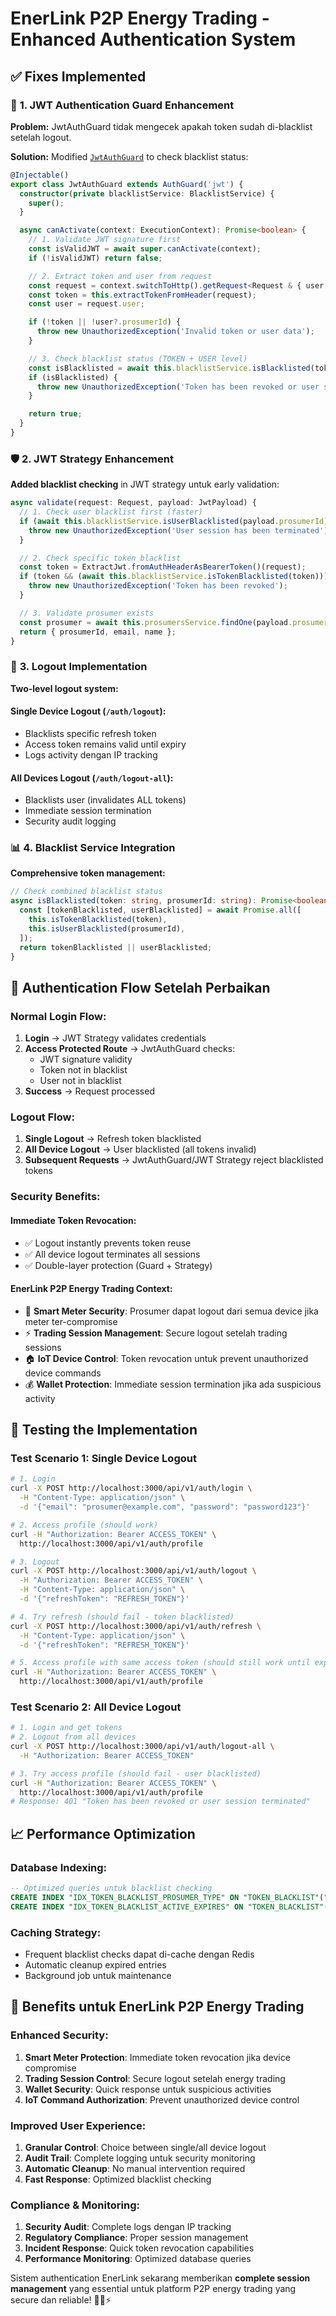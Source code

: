 # EnerLink P2P Energy Trading - Enhanced Authentication System

## ✅ **Fixes Implemented**

### 🔐 **1. JWT Authentication Guard Enhancement**

**Problem:** JwtAuthGuard tidak mengecek apakah token sudah di-blacklist setelah logout.

**Solution:** Modified [`JwtAuthGuard`](src/auth/guards/auth.guards.ts) to check blacklist status:

```typescript
@Injectable()
export class JwtAuthGuard extends AuthGuard('jwt') {
  constructor(private blacklistService: BlacklistService) {
    super();
  }

  async canActivate(context: ExecutionContext): Promise<boolean> {
    // 1. Validate JWT signature first
    const isValidJWT = await super.canActivate(context);
    if (!isValidJWT) return false;

    // 2. Extract token and user from request
    const request = context.switchToHttp().getRequest<Request & { user: UserPayload }>();
    const token = this.extractTokenFromHeader(request);
    const user = request.user;

    if (!token || !user?.prosumerId) {
      throw new UnauthorizedException('Invalid token or user data');
    }

    // 3. Check blacklist status (TOKEN + USER level)
    const isBlacklisted = await this.blacklistService.isBlacklisted(token, user.prosumerId);
    if (isBlacklisted) {
      throw new UnauthorizedException('Token has been revoked or user session terminated');
    }

    return true;
  }
}
```

### 🛡️ **2. JWT Strategy Enhancement**

**Added blacklist checking** in JWT strategy untuk early validation:

```typescript
async validate(request: Request, payload: JwtPayload) {
  // 1. Check user blacklist first (faster)
  if (await this.blacklistService.isUserBlacklisted(payload.prosumerId)) {
    throw new UnauthorizedException('User session has been terminated');
  }

  // 2. Check specific token blacklist
  const token = ExtractJwt.fromAuthHeaderAsBearerToken()(request);
  if (token && (await this.blacklistService.isTokenBlacklisted(token))) {
    throw new UnauthorizedException('Token has been revoked');
  }

  // 3. Validate prosumer exists
  const prosumer = await this.prosumersService.findOne(payload.prosumerId);
  return { prosumerId, email, name };
}
```

### 🔄 **3. Logout Implementation**

**Two-level logout system:**

#### **Single Device Logout** (`/auth/logout`):
- Blacklists specific refresh token
- Access token remains valid until expiry
- Logs activity dengan IP tracking

#### **All Devices Logout** (`/auth/logout-all`):
- Blacklists user (invalidates ALL tokens)
- Immediate session termination
- Security audit logging

### 📊 **4. Blacklist Service Integration**

**Comprehensive token management:**

```typescript
// Check combined blacklist status
async isBlacklisted(token: string, prosumerId: string): Promise<boolean> {
  const [tokenBlacklisted, userBlacklisted] = await Promise.all([
    this.isTokenBlacklisted(token),
    this.isUserBlacklisted(prosumerId),
  ]);
  return tokenBlacklisted || userBlacklisted;
}
```

## 🔄 **Authentication Flow Setelah Perbaikan**

### **Normal Login Flow:**
1. **Login** → JWT Strategy validates credentials
2. **Access Protected Route** → JwtAuthGuard checks:
   - JWT signature validity
   - Token not in blacklist
   - User not in blacklist
3. **Success** → Request processed

### **Logout Flow:**
1. **Single Logout** → Refresh token blacklisted
2. **All Device Logout** → User blacklisted (all tokens invalid)
3. **Subsequent Requests** → JwtAuthGuard/JWT Strategy reject blacklisted tokens

### **Security Benefits:**

#### **Immediate Token Revocation:**
- ✅ Logout instantly prevents token reuse
- ✅ All device logout terminates all sessions
- ✅ Double-layer protection (Guard + Strategy)

#### **EnerLink P2P Energy Trading Context:**
- 🔋 **Smart Meter Security**: Prosumer dapat logout dari semua device jika meter ter-compromise
- ⚡ **Trading Session Management**: Secure logout setelah trading sessions
- 🏠 **IoT Device Control**: Token revocation untuk prevent unauthorized device commands
- 💰 **Wallet Protection**: Immediate session termination jika ada suspicious activity

## 🧪 **Testing the Implementation**

### **Test Scenario 1: Single Device Logout**
```bash
# 1. Login
curl -X POST http://localhost:3000/api/v1/auth/login \
  -H "Content-Type: application/json" \
  -d '{"email": "prosumer@example.com", "password": "password123"}'

# 2. Access profile (should work)
curl -H "Authorization: Bearer ACCESS_TOKEN" \
  http://localhost:3000/api/v1/auth/profile

# 3. Logout
curl -X POST http://localhost:3000/api/v1/auth/logout \
  -H "Authorization: Bearer ACCESS_TOKEN" \
  -H "Content-Type: application/json" \
  -d '{"refreshToken": "REFRESH_TOKEN"}'

# 4. Try refresh (should fail - token blacklisted)
curl -X POST http://localhost:3000/api/v1/auth/refresh \
  -H "Content-Type: application/json" \
  -d '{"refreshToken": "REFRESH_TOKEN"}'

# 5. Access profile with same access token (should still work until expiry)
curl -H "Authorization: Bearer ACCESS_TOKEN" \
  http://localhost:3000/api/v1/auth/profile
```

### **Test Scenario 2: All Device Logout**
```bash
# 1. Login and get tokens
# 2. Logout from all devices
curl -X POST http://localhost:3000/api/v1/auth/logout-all \
  -H "Authorization: Bearer ACCESS_TOKEN"

# 3. Try access profile (should fail - user blacklisted)
curl -H "Authorization: Bearer ACCESS_TOKEN" \
  http://localhost:3000/api/v1/auth/profile
# Response: 401 "Token has been revoked or user session terminated"
```

## 📈 **Performance Optimization**

### **Database Indexing:**
```sql
-- Optimized queries untuk blacklist checking
CREATE INDEX "IDX_TOKEN_BLACKLIST_PROSUMER_TYPE" ON "TOKEN_BLACKLIST"("prosumer_id", "blacklist_type");
CREATE INDEX "IDX_TOKEN_BLACKLIST_ACTIVE_EXPIRES" ON "TOKEN_BLACKLIST"("is_active", "expires_at");
```

### **Caching Strategy:**
- Frequent blacklist checks dapat di-cache dengan Redis
- Automatic cleanup expired entries
- Background job untuk maintenance

## 🎯 **Benefits untuk EnerLink P2P Energy Trading**

### **Enhanced Security:**
1. **Smart Meter Protection**: Immediate token revocation jika device compromise
2. **Trading Session Control**: Secure logout setelah energy trading
3. **Wallet Security**: Quick response untuk suspicious activities
4. **IoT Command Authorization**: Prevent unauthorized device control

### **Improved User Experience:**
1. **Granular Control**: Choice between single/all device logout
2. **Audit Trail**: Complete logging untuk security monitoring
3. **Automatic Cleanup**: No manual intervention required
4. **Fast Response**: Optimized blacklist checking

### **Compliance & Monitoring:**
1. **Security Audit**: Complete logs dengan IP tracking
2. **Regulatory Compliance**: Proper session management
3. **Incident Response**: Quick token revocation capabilities
4. **Performance Monitoring**: Optimized database queries

Sistem authentication EnerLink sekarang memberikan **complete session management** yang essential untuk platform P2P energy trading yang secure dan reliable! 🚀🔐⚡

